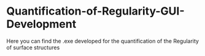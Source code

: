 # Quantification-of-Regularity-GUI-Development
Here you can find the .exe developed for the quantification of the Regularity of surface structures
